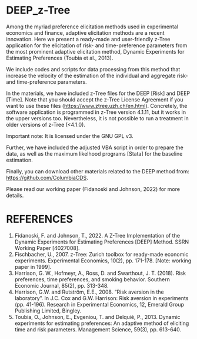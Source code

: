 # DEEP_z-Tree 


Among the myriad preference elicitation methods used in experimental economics and finance, adaptive elicitation methods are a recent innovation. 
Here we present a ready-made and user-friendly z-Tree application for the elicitation of risk- and time-preference parameters from the most prominent adaptive elicitation method, Dynamic Experiments for Estimating Preferences (Toubia et al., 2013). 

We include codes and scripts for data processing from this method that increase the velocity of the estimation of the individual and aggregate risk- and time-preference parameters.

In the materials, we have included z-Tree files for the DEEP [Risk] and DEEP [Time]. Note that you should accept the z-Tree License Agreement if you want to use these files (https://www.ztree.uzh.ch/en.html). Concretely, the software application is programmed in z-Tree version 4.1.11, but it works in the upper versions too. Nevertheless, it is not possible to run a treatment in older versions of z-Tree (<4.1.0). 

Important note: It is licensed under the GNU GPL v3.

Further, we have included the adjusted VBA script in order to prepare the data, as well as the maximum likelhood programs [Stata] for the baseline estimation. 

Finally, you can download other materials related to the DEEP method from: https://github.com/ColumbiaCDS.

Please read our working paper (Fidanoski and Johnson, 2022) for more details. 


# REFERENCES

1. Fidanoski, F. and Johnson, T., 2022. A Z-Tree Implementation of the Dynamic Experiments for Estimating Preferences [DEEP] Method. SSRN Working Paper [4027008].
2. Fischbacher, U., 2007. z-Tree: Zurich toolbox for ready-made economic experiments. Experimental Economics, 10(2), pp. 171-178. [Note: working paper in 1999].
3. Harrison, G. W., Hofmeyr, A., Ross, D. and Swarthout, J. T. (2018). Risk preferences, time preferences, and smoking behavior. Southern Economic Journal, 85(2), pp. 313-348.
4. Harrison, G.W. and Rutström, E.E., 2008. “Risk aversion in the laboratory”. In J.C. Cox and G.W. Harrison: Risk aversion in experiments (pp. 41-196). Research in Experimental Economics, 12, Emerald Group Publishing Limited, Bingley.
5. Toubia, O., Johnson, E., Evgeniou, T. and Delquié, P., 2013. Dynamic experiments for estimating preferences: An adaptive method of eliciting time and risk parameters. Management Science, 59(3), pp. 613-640.
